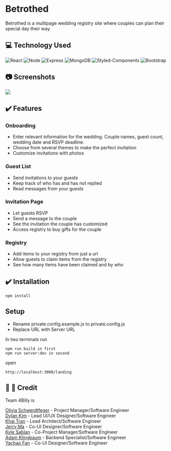 # Betrothed

Betrothed is a multipage wedding registry site where couples can plan their special day their way.

## :computer: Technology Used

![React](https://img.shields.io/badge/React-20232A?style=for-the-badge&logo=react&logoColor=61DAFB) ![Node](https://img.shields.io/badge/Node.js-43853D?style=for-the-badge&logo=node.js&logoColor=white) ![Express](https://img.shields.io/badge/Express.js-000000?style=for-the-badge&logo=express&logoColor=white) ![MongoDB](https://img.shields.io/badge/MongoDB-4EA94B?style=for-the-badge&logo=mongodb&logoColor=white) ![Styled-Components](https://img.shields.io/badge/styled--components-DB7093?style=for-the-badge&logo=styled-components&logoColor=white) ![Bootstrap](https://img.shields.io/badge/Bootstrap-563D7C?style=for-the-badge&logo=bootstrap&logoColor=white)

## :camera: Screenshots

<img src="img/screenshot.gif?raw=true">

## :heavy_check_mark: Features

### Onboarding

- Enter relevant information for the wedding. Couple names, guest count, wedding date and RSVP deadline.
- Choose from several themes to make the perfect invitation
- Customize invitations with photos

### Guest List

- Send invitations to your guests
- Keep track of who has and has not replied
- Read messages from your guests

### Invitation Page

- Let guests RSVP
- Send a message to the couple
- See the invitation the couple has customized
- Access registry to buy gifts for the couple

### Registry

- Add items to your registry from just a url
- Allow guests to claim items from the registry
- See how many items have been claimed and by who

## :heavy_check_mark: Installation

```
npm install
```

## Setup

- Rename private.config.example.js to private.config.js
- Replace URL with Server URL

In two terminals run

```
npm run build in first
npm run server:dev in second
```

open

```
http://localhost:3000/landing

```

## :woman: :man: Credit

Team 4Billy is

[Olivia Schwerdtfeger](https://github.com/oliviaschwerdt) - Project Manager/Software Engineer
<br>
[Dylan Kim](https://github.com/DylanDKim) - Lead UI/UX Designer/Software Engineer
<br>
[Khai Tran](https://github.com/solo917) - Lead Architect/Software Engineer
<br>
[Jerry Ma](https://github.com/jerry-jma) - Co-UI Designer/Software Engineer
<br>
[Kyle Sablan](https://github.com/kyle-sablan) - Co-Project Manager/Software Engineer
<br>
[Adam Klingbaum](https://github.com/adamklingbaum) - Backend Specialist/Software Engineer
<br>
[Yachao Fan](https://github.com/ycfan23) - Co-UI Designer/Software Engineer
